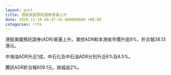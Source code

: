 ```yaml
---
layout: post
title: 港股美國預託證券普遍上升
date: 2020-11-10 06:47:45.000000000 +08:00
categories: rthk
---
```


港股美國預託證券(ADR)普遍上升。滙控ADR較本港收市價升逾9%，折合報38.13港元。

中海油ADR升近1成，中石化及中石油ADR分別升近6%及8.5%。

騰訊ADR折合報609.1元，跌幅逾2%。
